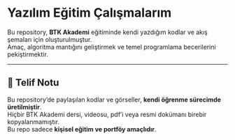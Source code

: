# Yazılım Eğitim Çalışmalarım

Bu repository, **BTK Akademi** eğitiminde kendi yazdığım kodlar ve akış şemaları için oluşturulmuştur.  
Amaç, algoritma mantığını geliştirmek ve temel programlama becerilerini pekiştirmektir.  

---


## 📌 Telif Notu
Bu repository’de paylaşılan kodlar ve görseller, **kendi öğrenme sürecimde üretilmiştir**.  
Hiçbir BTK Akademi dersi, videosu, pdf’i veya resmi dokümanı birebir kopyalanmamıştır.  
Bu repo sadece **kişisel eğitim ve portföy amaçlıdır**.
